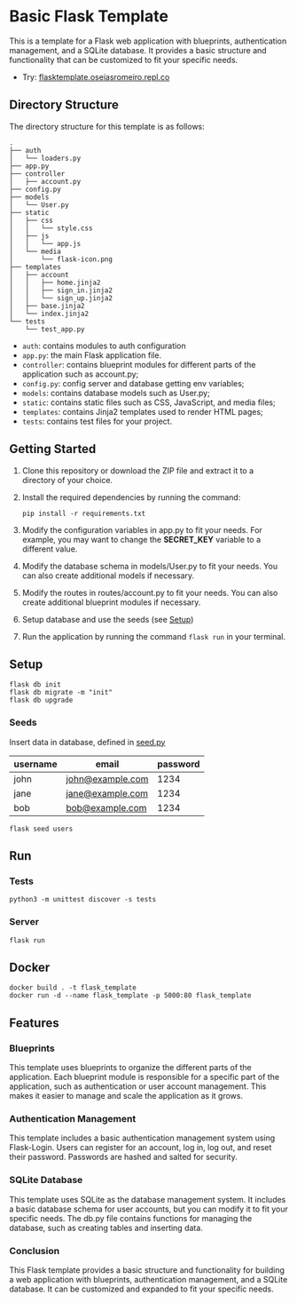 # Basic Flask Template

This is a template for a Flask web application with blueprints, authentication management, and a SQLite database. It provides a basic structure and functionality that can be customized to fit your specific needs.

- Try: [flasktemplate.oseiasromeiro.repl.co](https://flasktemplate.oseiasromeiro.repl.co/)

## Directory Structure

The directory structure for this template is as follows:

```
.
├── auth
│   └── loaders.py
├── app.py
├── controller
│   ├── account.py
├── config.py
├── models
│   └── User.py
├── static
│   ├── css
│   │   └── style.css
│   ├── js
│   │   └── app.js
│   └── media
│       └── flask-icon.png
├── templates
│   ├── account
│   │   ├── home.jinja2
│   │   ├── sign_in.jinja2
│   │   └── sign_up.jinja2
│   ├── base.jinja2
│   └── index.jinja2
└── tests
    └── test_app.py
```

- `auth`: contains modules to auth configuration
- `app.py`: the main Flask application file.
- `controller`: contains blueprint modules for different parts of the application such as account.py;
- `config.py`: config server and database getting env variables;
- `models`: contains database models such as User.py;
- `static`: contains static files such as CSS, JavaScript, and media files;
- `templates`: contains Jinja2 templates used to render HTML pages;
- `tests`: contains test files for your project. 

## Getting Started

1. Clone this repository or download the ZIP file and extract it to a directory of your choice.
2. Install the required dependencies by running the command:

    ```shell
    pip install -r requirements.txt
    ```

3. Modify the configuration variables in app.py to fit your needs. For example, you may want to change the **SECRET_KEY** variable to a different value.
4. Modify the database schema in models/User.py to fit your needs. You can also create additional models if necessary.
5. Modify the routes in routes/account.py to fit your needs. You can also create additional blueprint modules if necessary.
6. Setup database and use the seeds (see [Setup](#setup))
7. Run the application by running the command `flask run` in your terminal.

## Setup

```shell
flask db init
flask db migrate -m "init"
flask db upgrade
```

### Seeds
Insert data in database, defined in [seed.py](./seed.py)

|username|email|password|
|--- |--- |--- |
john|john@example.com|1234|
|jane|jane@example.com|1234|
|bob|bob@example.com|1234|

```shell
flask seed users
```


## Run

### Tests
   ```shell
   python3 -m unittest discover -s tests
   ```

### Server
   ```shell
   flask run
   ```


## Docker
```shell
docker build . -t flask_template
docker run -d --name flask_template -p 5000:80 flask_template
```

## Features

### Blueprints

This template uses blueprints to organize the different parts of the application. Each blueprint module is responsible for a specific part of the application, such as authentication or user account management. This makes it easier to manage and scale the application as it grows.

### Authentication Management

This template includes a basic authentication management system using Flask-Login. Users can register for an account, log in, log out, and reset their password. Passwords are hashed and salted for security.

### SQLite Database

This template uses SQLite as the database management system. It includes a basic database schema for user accounts, but you can modify it to fit your specific needs. The db.py file contains functions for managing the database, such as creating tables and inserting data.

### Conclusion

This Flask template provides a basic structure and functionality for building a web application with blueprints, authentication management, and a SQLite database. It can be customized and expanded to fit your specific needs.
